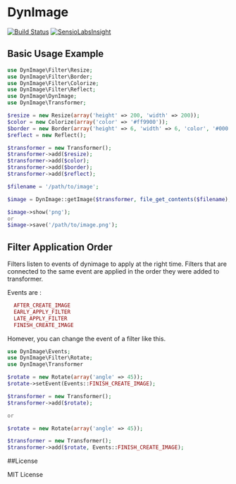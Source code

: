 # DynImage

[![Build Status](https://travis-ci.org/pizzavomito/dynimage.png)](https://travis-ci.org/pizzavomito/dynimage)
[![SensioLabsInsight](https://insight.sensiolabs.com/projects/b79e32da-ab28-4697-b0b6-f3c5b13c07cd/mini.png)](https://insight.sensiolabs.com/projects/b79e32da-ab28-4697-b0b6-f3c5b13c07cd)

## Basic Usage Example

```php
use DynImage\Filter\Resize;
use DynImage\Filter\Border;
use DynImage\Filter\Colorize;
use DynImage\Filter\Reflect;
use DynImage\DynImage;
use DynImage\Transformer;

$resize = new Resize(array('height' => 200, 'width' => 200));
$color = new Colorize(array('color' => '#ff9900'));
$border = new Border(array('height' => 6, 'width' => 6, 'color', '#000'));
$reflect = new Reflect();

$transformer = new Transformer();
$transformer->add($resize);
$transformer->add($color);
$transformer->add($border);
$transformer->add($reflect);

$filename = '/path/to/image';

$image = DynImage::getImage($transformer, file_get_contents($filename), $filename);

$image->show('png');
or
$image->save('/path/to/image.png');
```
## Filter Application Order

Filters listen to events of dynimage to apply at the right time. 
Filters that are connected to the same event are applied in the order they were added to transformer.

Events are :
```php
  AFTER_CREATE_IMAGE
  EARLY_APPLY_FILTER
  LATE_APPLY_FILTER
  FINISH_CREATE_IMAGE
```

Homever, you can change the event of a filter like this.
```php
use DynImage\Events;
use DynImage\Filter\Rotate;
use DynImage\Transformer

$rotate = new Rotate(array('angle' => 45));
$rotate->setEvent(Events::FINISH_CREATE_IMAGE);

$transformer = new Transformer();
$transformer->add($rotate);

or

$rotate = new Rotate(array('angle' => 45));

$transformer = new Transformer();
$transformer->add($rotate, Events::FINISH_CREATE_IMAGE);

```
##License

MIT License
